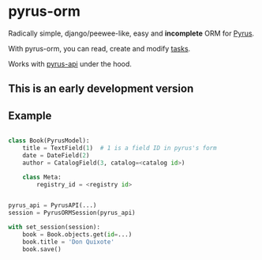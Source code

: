 pyrus-orm
=========

Radically simple, django/peewee-like, easy and **incomplete** ORM for [Pyrus](https://pyrus.com).

With pyrus-orm, you can read, create and modify [tasks](https://pyrus.com/en/help/api/models#form-registry-task).

Works with [pyrus-api](https://github.com/simplygoodsoftware/pyrusapi-python) under the hood.

This is an early development version
------------------------------------

Example
-------

```python

class Book(PyrusModel):
    title = TextField(1)  # 1 is a field ID in pyrus's form
    date = DateField(2)
    author = CatalogField(3, catalog=<catalog id>)

    class Meta:
        registry_id = <registry id>


pyrus_api = PyrusAPI(...)
session = PyrusORMSession(pyrus_api)

with set_session(session):
    book = Book.objects.get(id=...)
    book.title = 'Don Quixote'
    book.save()
```
